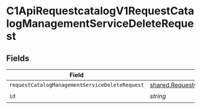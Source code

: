 # C1ApiRequestcatalogV1RequestCatalogManagementServiceDeleteRequest


## Fields

| Field                                                                                                                      | Type                                                                                                                       | Required                                                                                                                   | Description                                                                                                                |
| -------------------------------------------------------------------------------------------------------------------------- | -------------------------------------------------------------------------------------------------------------------------- | -------------------------------------------------------------------------------------------------------------------------- | -------------------------------------------------------------------------------------------------------------------------- |
| `requestCatalogManagementServiceDeleteRequest`                                                                             | [shared.RequestCatalogManagementServiceDeleteRequest](../../models/shared/requestcatalogmanagementservicedeleterequest.md) | :heavy_minus_sign:                                                                                                         | N/A                                                                                                                        |
| `id`                                                                                                                       | *string*                                                                                                                   | :heavy_check_mark:                                                                                                         | N/A                                                                                                                        |